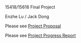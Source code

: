15418/15618 Final Project

Enzhe Lu / Jack Dong

Please see [Project Proposal](https://github.com/whitelez/15618_project/blob/master/15418_Project_Proposal.pdf)

Please see [Project Progress Report](https://github.com/whitelez/15618_project/blob/master/15418_Project_Proposal.pdf)
